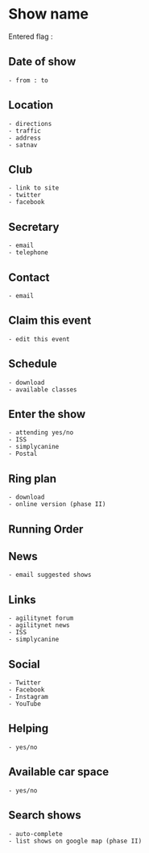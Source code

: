 # Show name

Entered flag : 

## Date of show
    - from : to

## Location
    - directions
    - traffic
    - address
    - satnav

## Club
    - link to site
    - twitter
    - facebook

## Secretary
    - email
    - telephone

## Contact
    - email

## Claim this event
    - edit this event

## Schedule
    - download
    - available classes

## Enter the show
    - attending yes/no
    - ISS
    - simplycanine
    - Postal

## Ring plan
    - download
    - online version (phase II)

## Running Order

## News
    - email suggested shows

## Links
    - agilitynet forum
    - agilitynet news
    - ISS
    - simplycanine

## Social
    - Twitter
    - Facebook
    - Instagram
    - YouTube

## Helping
    - yes/no

## Available car space
    - yes/no

## Search shows
    - auto-complete
    - list shows on google map (phase II)
